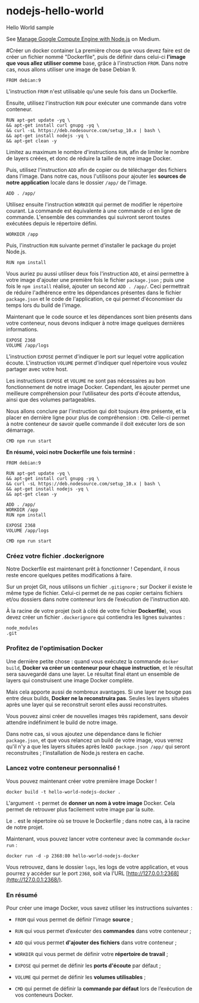 # nodejs-hello-world
Hello World sample

See [Manage Google Compute Engine with Node.js](https://medium.com/@fhinkel/manage-google-compute-engine-with-node-js-eef8e7a111b4) on Medium.

#Créer un docker container
La première chose que vous devez faire est de créer un fichier nommé "Dockerfile", puis de définir dans celui-ci **l'image que vous allez utiliser comme** base, grâce à l'instruction `FROM`. Dans notre cas, nous allons utiliser une image de base Debian 9.

``` {#r-6211465 .code-block data-claire-element-id="29044310"}
FROM debian:9
```

L'instruction `FROM` n'est utilisable qu'une seule fois dans un Dockerfile.

Ensuite, utilisez l'instruction `RUN` pour exécuter une commande dans votre conteneur.

``` {#r-6211467 .code-block data-claire-element-id="29044312"}
RUN apt-get update -yq \
&& apt-get install curl gnupg -yq \
&& curl -sL https://deb.nodesource.com/setup_10.x | bash \
&& apt-get install nodejs -yq \
&& apt-get clean -y
```

Limitez au maximum le nombre d'instructions `RUN`, afin de limiter le nombre de layers créées, et donc de réduire la taille de notre image Docker.

Puis, utilisez l'instruction  `ADD` afin
de copier ou de télécharger des fichiers dans l'image. Dans notre cas,
nous l'utilisons pour ajouter les **sources de notre application**
locale dans le dossier `/app/` de l'image.

``` {#r-6211471 .code-block data-claire-element-id="29086541"}
ADD . /app/
```

Utilisez ensuite l'instruction `WORKDIR` qui permet de modifier le répertoire courant. La commande est équivalente à une commande `cd` en ligne de commande. L'ensemble des commandes qui suivront seront toutes exécutées depuis le répertoire défini.

``` {#r-6227321 .code-block data-claire-element-id="29086543"}
WORKDIR /app
```

Puis, l'instruction `RUN` suivante permet d'installer le package du projet Node.js.

``` {#r-6227323 .code-block data-claire-element-id="29086545"}
RUN npm install
```

Vous auriez pu aussi utiliser deux fois l'instruction `ADD`, et ainsi permettre à votre image d'ajouter une première fois le fichier `package.json` ; puis une fois le `npm install` réalisé, ajouter un second `ADD . /app/`. Ceci permettrait de réduire l'adhérence entre les dépendances présentes dans le fichier `package.json` et le code de
l'application, ce qui permet d'économiser du temps lors du build de l'image.

Maintenant que le code source et les dépendances sont bien présents dans votre conteneur, nous devons indiquer à notre image quelques dernières informations.

``` {#r-6211476 .code-block data-claire-element-id="29044321"}
EXPOSE 2368
VOLUME /app/logs
```

L'instruction `EXPOSE` permet d'indiquer le port sur lequel votre application écoute. L'instruction `VOLUME` permet d'indiquer quel répertoire vous voulez partager avec votre host.

Les instructions `EXPOSE` et `VOLUME` ne sont pas nécessaires au bon fonctionnement de notre image Docker. Cependant, les ajouter permet une meilleure compréhension pour l’utilisateur des ports d'écoute attendus, ainsi que des volumes partageables.

Nous allons conclure par l'instruction qui doit toujours être présente, et la placer en dernière ligne pour plus de compréhension : `CMD`.
Celle-ci permet à notre conteneur de savoir quelle commande il doit exécuter lors de son démarrage.

``` {#r-6211481 .code-block data-claire-element-id="29044326"}
CMD npm run start
```

**En résumé, voici notre Dockerfile une fois terminé :**

``` {#r-6211483 .code-block data-claire-element-id="29088901"}
FROM debian:9

RUN apt-get update -yq \
&& apt-get install curl gnupg -yq \
&& curl -sL https://deb.nodesource.com/setup_10.x | bash \
&& apt-get install nodejs -yq \
&& apt-get clean -y

ADD . /app/
WORKDIR /app
RUN npm install

EXPOSE 2368
VOLUME /app/logs

CMD npm run start
```

### Créez votre fichier .dockerignore
Notre Dockerfile est maintenant prêt à fonctionner ! Cependant, il nous reste encore quelques petites modifications à faire.

Sur un projet Git, nous utilisons un fichier `.gitignore` ; sur Docker il existe le même type de fichier. Celui-ci permet de ne pas copier certains fichiers et/ou dossiers dans notre conteneur lors de l’exécution de l'instruction `ADD`.

À la racine de votre projet (soit à côté de votre fichier **Dockerfile**), vous devez créer un fichier `.dockerignore` qui contiendra les lignes suivantes :

``` {#r-6211487 .code-block data-claire-element-id="29044332"}
node_modules
.git
```

### Profitez de l'optimisation Docker
Une dernière petite chose : quand vous exécutez la commande `docker build`, **Docker va créer un conteneur pour chaque instruction**, et le résultat sera sauvegardé dans une layer. Le résultat final étant un ensemble de layers qui construisent une image Docker complète.

Mais cela apporte aussi de nombreux avantages. Si une layer ne bouge pas entre deux builds, **Docker ne la reconstruira pas**. Seules les layers situées après une layer qui se reconstruit seront elles aussi reconstruites.

Vous pouvez ainsi créer de nouvelles images très rapidement, sans devoir attendre indéfiniment le build de notre image.

Dans notre cas, si vous ajoutez une dépendance dans le fichier `package.json`, et que vous relancez un build de votre image, vous verrez qu'il n'y a que les layers situées après
le`ADD package.json /app/` qui seront reconstruites ; l'installation de Node.js restera en cache.

### Lancez votre conteneur personnalisé !

Vous pouvez maintenant créer votre première image Docker !

``` {#r-6211493 .code-block data-claire-element-id="29044338"}
docker build -t hello-world-nodejs-docker .
```

L'argument `-t` permet de **donner un nom à votre image** Docker. Cela permet de retrouver plus facilement votre image par la suite.

Le `.` est le répertoire où se trouve le Dockerfile ; dans notre cas, à la racine de notre projet.

Maintenant, vous pouvez lancer votre conteneur avec la commande `docker run` :

``` {#r-6211497 .code-block data-claire-element-id="29165182"}
docker run -d -p 2368:80 hello-world-nodejs-docker
```

Vous retrouvez, dans le dossier `logs`, les logs de votre application, et vous pourrez y accéder sur le port `2368`, soit via l'URL [http://127.0.0.1:2368](http://127.0.0.1:2368/).

### En résumé

Pour créer une image Docker, vous savez utiliser les instructions suivantes :

-   `FROM` qui vous permet de définir l'image **source** ;

-   `RUN` qui vous permet d’exécuter des **commandes** dans votre conteneur ;

-   `ADD` qui vous permet **d'ajouter des fichiers** dans votre conteneur ;

-   `WORKDIR` qui vous permet de définir votre **répertoire de travail** ;

-   `EXPOSE` qui permet de définir les **ports d'écoute** par défaut ;

-   `VOLUME` qui permet de définir les **volumes utilisables** ;

-   `CMD` qui permet de définir la **commande par défaut** lors de l’exécution de vos conteneurs Docker.
